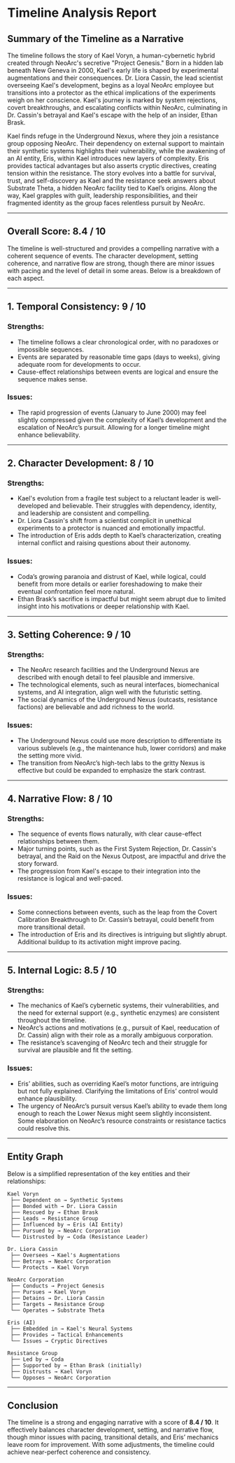 # Timeline Analysis Report

## Summary of the Timeline as a Narrative

The timeline follows the story of Kael Voryn, a human-cybernetic hybrid created through NeoArc's secretive "Project Genesis." Born in a hidden lab beneath New Geneva in 2000, Kael's early life is shaped by experimental augmentations and their consequences. Dr. Liora Cassin, the lead scientist overseeing Kael's development, begins as a loyal NeoArc employee but transitions into a protector as the ethical implications of the experiments weigh on her conscience. Kael's journey is marked by system rejections, covert breakthroughs, and escalating conflicts within NeoArc, culminating in Dr. Cassin's betrayal and Kael's escape with the help of an insider, Ethan Brask.

Kael finds refuge in the Underground Nexus, where they join a resistance group opposing NeoArc. Their dependency on external support to maintain their synthetic systems highlights their vulnerability, while the awakening of an AI entity, Eris, within Kael introduces new layers of complexity. Eris provides tactical advantages but also asserts cryptic directives, creating tension within the resistance. The story evolves into a battle for survival, trust, and self-discovery as Kael and the resistance seek answers about Substrate Theta, a hidden NeoArc facility tied to Kael’s origins. Along the way, Kael grapples with guilt, leadership responsibilities, and their fragmented identity as the group faces relentless pursuit by NeoArc.

---

## Overall Score: **8.4 / 10**

The timeline is well-structured and provides a compelling narrative with a coherent sequence of events. The character development, setting coherence, and narrative flow are strong, though there are minor issues with pacing and the level of detail in some areas. Below is a breakdown of each aspect.

---

## 1. Temporal Consistency: **9 / 10**

### Strengths:
- The timeline follows a clear chronological order, with no paradoxes or impossible sequences.
- Events are separated by reasonable time gaps (days to weeks), giving adequate room for developments to occur.
- Cause-effect relationships between events are logical and ensure the sequence makes sense.

### Issues:
- The rapid progression of events (January to June 2000) may feel slightly compressed given the complexity of Kael’s development and the escalation of NeoArc’s pursuit. Allowing for a longer timeline might enhance believability.

---

## 2. Character Development: **8 / 10**

### Strengths:
- Kael's evolution from a fragile test subject to a reluctant leader is well-developed and believable. Their struggles with dependency, identity, and leadership are consistent and compelling.
- Dr. Liora Cassin's shift from a scientist complicit in unethical experiments to a protector is nuanced and emotionally impactful.
- The introduction of Eris adds depth to Kael’s characterization, creating internal conflict and raising questions about their autonomy.

### Issues:
- Coda’s growing paranoia and distrust of Kael, while logical, could benefit from more details or earlier foreshadowing to make their eventual confrontation feel more natural.
- Ethan Brask’s sacrifice is impactful but might seem abrupt due to limited insight into his motivations or deeper relationship with Kael.

---

## 3. Setting Coherence: **9 / 10**

### Strengths:
- The NeoArc research facilities and the Underground Nexus are described with enough detail to feel plausible and immersive.
- The technological elements, such as neural interfaces, biomechanical systems, and AI integration, align well with the futuristic setting.
- The social dynamics of the Underground Nexus (outcasts, resistance factions) are believable and add richness to the world.

### Issues:
- The Underground Nexus could use more description to differentiate its various sublevels (e.g., the maintenance hub, lower corridors) and make the setting more vivid.
- The transition from NeoArc’s high-tech labs to the gritty Nexus is effective but could be expanded to emphasize the stark contrast.

---

## 4. Narrative Flow: **8 / 10**

### Strengths:
- The sequence of events flows naturally, with clear cause-effect relationships between them.
- Major turning points, such as the First System Rejection, Dr. Cassin's betrayal, and the Raid on the Nexus Outpost, are impactful and drive the story forward.
- The progression from Kael's escape to their integration into the resistance is logical and well-paced.

### Issues:
- Some connections between events, such as the leap from the Covert Calibration Breakthrough to Dr. Cassin’s betrayal, could benefit from more transitional detail.
- The introduction of Eris and its directives is intriguing but slightly abrupt. Additional buildup to its activation might improve pacing.

---

## 5. Internal Logic: **8.5 / 10**

### Strengths:
- The mechanics of Kael’s cybernetic systems, their vulnerabilities, and the need for external support (e.g., synthetic enzymes) are consistent throughout the timeline.
- NeoArc’s actions and motivations (e.g., pursuit of Kael, reeducation of Dr. Cassin) align with their role as a morally ambiguous corporation.
- The resistance’s scavenging of NeoArc tech and their struggle for survival are plausible and fit the setting.

### Issues:
- Eris’ abilities, such as overriding Kael’s motor functions, are intriguing but not fully explained. Clarifying the limitations of Eris’ control would enhance plausibility.
- The urgency of NeoArc’s pursuit versus Kael’s ability to evade them long enough to reach the Lower Nexus might seem slightly inconsistent. Some elaboration on NeoArc’s resource constraints or resistance tactics could resolve this.

---

## Entity Graph

Below is a simplified representation of the key entities and their relationships:

```
Kael Voryn
 ├── Dependent on → Synthetic Systems
 ├── Bonded with → Dr. Liora Cassin
 ├── Rescued by → Ethan Brask
 ├── Leads → Resistance Group
 ├── Influenced by → Eris (AI Entity)
 ├── Pursued by → NeoArc Corporation
 └── Distrusted by → Coda (Resistance Leader)

Dr. Liora Cassin
 ├── Oversees → Kael's Augmentations
 ├── Betrays → NeoArc Corporation
 └── Protects → Kael Voryn

NeoArc Corporation
 ├── Conducts → Project Genesis
 ├── Pursues → Kael Voryn
 ├── Detains → Dr. Liora Cassin
 ├── Targets → Resistance Group
 └── Operates → Substrate Theta

Eris (AI)
 ├── Embedded in → Kael's Neural Systems
 ├── Provides → Tactical Enhancements
 └── Issues → Cryptic Directives

Resistance Group
 ├── Led by → Coda
 ├── Supported by → Ethan Brask (initially)
 ├── Distrusts → Kael Voryn
 └── Opposes → NeoArc Corporation
```

---

## Conclusion

The timeline is a strong and engaging narrative with a score of **8.4 / 10**. It effectively balances character development, setting, and narrative flow, though minor issues with pacing, transitional details, and Eris’ mechanics leave room for improvement. With some adjustments, the timeline could achieve near-perfect coherence and consistency.
